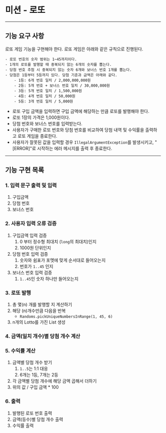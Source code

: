 # 미션 - 로또

---

## 기능 요구 사항

로또 게임 기능을 구현해야 한다. 로또 게임은 아래와 같은 규칙으로 진행된다.

```
- 로또 번호의 숫자 범위는 1~45까지이다.
- 1개의 로또를 발행할 때 중복되지 않는 6개의 숫자를 뽑는다.
- 당첨 번호 추첨 시 중복되지 않는 숫자 6개와 보너스 번호 1개를 뽑는다.
- 당첨은 1등부터 5등까지 있다. 당첨 기준과 금액은 아래와 같다.
    - 1등: 6개 번호 일치 / 2,000,000,000원
    - 2등: 5개 번호 + 보너스 번호 일치 / 30,000,000원
    - 3등: 5개 번호 일치 / 1,500,000원
    - 4등: 4개 번호 일치 / 50,000원
    - 5등: 3개 번호 일치 / 5,000원
```

- 로또 구입 금액을 입력하면 구입 금액에 해당하는 만큼 로또를 발행해야 한다.
- 로또 1장의 가격은 1,000원이다.
- 당첨 번호와 보너스 번호를 입력받는다.
- 사용자가 구매한 로또 번호와 당첨 번호를 비교하여 당첨 내역 및 수익률을 출력하고 로또 게임을 종료한다.
- 사용자가 잘못된 값을 입력할 경우 `IllegalArgumentException`를 발생시키고, "[ERROR]"로 시작하는 에러 메시지를 출력 후 종료한다.

---

## 기능 구현 목록
### 1. 입력 문구 출력 및 입력
   1. 구입금액
   2. 당첨 번호
   3. 보너스 번호
### 2. 사용자 입력 오류 검증
   1. 구입금액 입력 검증
      1. 0 부터 정수형 최대치 (`long`의 최대치)인지
      2. 1000원 단위인지
   2. 당첨 번호 입력 검증
      1. 숫자와 쉼표가 포멧에 맞게 순서대로 들어오는지
      2. 번호가 `1..45` 인지
   3. 보너스 번호 입력 검증
      1. `1..45`인 숫자 하나만 들어오는지
### 3. 로또 발행
   1. 총 몇(n) 개를 발행할 지 계산하기
   2. 해당 (n)개수만큼 다음을 반복
      * `Randoms.pickUniqueNumbersInRange(1, 45, 6)`
   3. n개의 Lotto를 가진 List 생성
### 4. 금액(일치 개수)별 당첨 개수 계산
### 5. 수익률 계산
   1. 금액별 당첨 개수 받기
      1. `1..5`는 1:1 대응
      2. 6개는 1등, 7개는 2등 
   2. 각 금액별 당첨 개수에 해당 금액 곱해서 더하기
   3. 위의 값 / 구입 금액 * 100
### 6. 출력
   1. 발행된 로또 번호 출력
   2. 금액(등수)별 당첨 개수 출력
   3. 수익률 출력